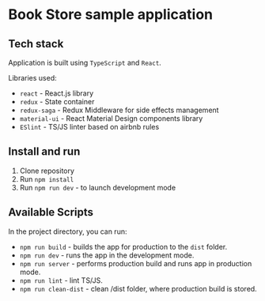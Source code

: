 # Book Store sample application

## Tech stack

Application is built using `TypeScript` and `React`.

Libraries used:

-   `react` - React.js library
-   `redux` - State container
-   `redux-saga` - Redux Middleware for side effects management
-   `material-ui` - React Material Design components library
-   `ESlint` - TS/JS linter based on airbnb rules

## Install and run

1. Clone repository
2. Run `npm install`
3. Run `npm run dev` - to launch development mode

## Available Scripts

In the project directory, you can run:

-   `npm run build` - builds the app for production to the `dist` folder.
-   `npm run dev` - runs the app in the development mode.
-   `npm run server` - performs production build and runs app in production mode.
-   `npm run lint` - lint TS/JS.
-   `npm run clean-dist` - clean /dist folder, where production build is stored.
